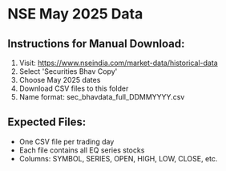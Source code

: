 # NSE May 2025 Data

## Instructions for Manual Download:

1. Visit: https://www.nseindia.com/market-data/historical-data
2. Select 'Securities Bhav Copy'
3. Choose May 2025 dates
4. Download CSV files to this folder
5. Name format: sec_bhavdata_full_DDMMYYYY.csv

## Expected Files:
- One CSV file per trading day
- Each file contains all EQ series stocks
- Columns: SYMBOL, SERIES, OPEN, HIGH, LOW, CLOSE, etc.
